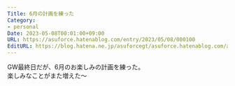 ```yaml
---
Title: 6月の計画を練った
Category:
- personal
Date: 2023-05-08T00:01:00+09:00
URL: https://asuforce.hatenablog.com/entry/2023/05/08/000100
EditURL: https://blog.hatena.ne.jp/asuforcegt/asuforce.hatenablog.com/atom/entry/4207575160647253036
---
```


GW最終日だが、6月のお楽しみの計画を練った。  
楽しみなことがまた増えた〜
